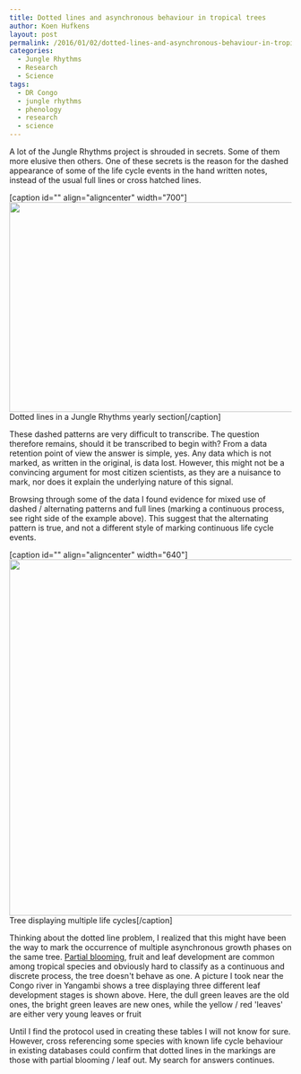 ```yaml
---
title: Dotted lines and asynchronous behaviour in tropical trees
author: Koen Hufkens
layout: post
permalink: /2016/01/02/dotted-lines-and-asynchronous-behaviour-in-tropical-trees/
categories:
  - Jungle Rhythms
  - Research
  - Science
tags:
  - DR Congo
  - jungle rhythms
  - phenology
  - research
  - science
---
```

A lot of the Jungle Rhythms project is shrouded in secrets. Some of them more elusive then others. One of these secrets is the reason for the dashed appearance of some of the life cycle events in the hand written notes, instead of the usual full lines or cross hatched lines.

[caption id="" align="aligncenter" width="700"]<img class="" src="https://panoptes-uploads.zooniverse.org/production/subject_location/c8cc7a0c-5c98-4849-a484-b90f2a03f666.jpeg" alt="" width="700" height="374" /> Dotted lines in a Jungle Rhythms yearly section[/caption]

These dashed patterns are very difficult to transcribe. The question therefore remains, should it be transcribed to begin with? From a data retention point of view the answer is simple, yes. Any data which is not marked, as written in the original, is data lost. However, this might not be a convincing argument for most citizen scientists, as they are a nuisance to mark, nor does it explain the underlying nature of this signal.

Browsing through some of the data I found evidence for mixed use of dashed / alternating patterns and full lines (marking a continuous process, see right side of the example above). This suggest that the alternating pattern is true, and not a different style of marking continuous life cycle events.

[caption id="" align="aligncenter" width="640"]<img class="" src="https://farm2.staticflickr.com/1523/23718709749_b584b883e4_z_d.jpg" alt="" width="640" height="635" /> Tree displaying multiple life cycles[/caption]

Thinking about the dotted line problem, I realized that this might have been the way to mark the occurrence of multiple asynchronous growth phases on the same tree. <a href="https://www.ncbi.nlm.nih.gov/pmc/articles/PMC4240404/">Partial blooming</a>, fruit and leaf development are common among tropical species and obviously hard to classify as a continuous and discrete process, the tree doesn't behave as one.
A picture I took near the Congo river in Yangambi shows a tree displaying three different leaf development stages is shown above. Here, the dull green leaves are the old ones, the bright green leaves are new ones, while the yellow / red 'leaves' are either very young leaves or fruit

Until I find the protocol used in creating these tables I will not know for sure. However, cross referencing some species with known life cycle behaviour in existing databases could confirm that dotted lines in the markings are those with partial blooming / leaf out. My search for answers continues.